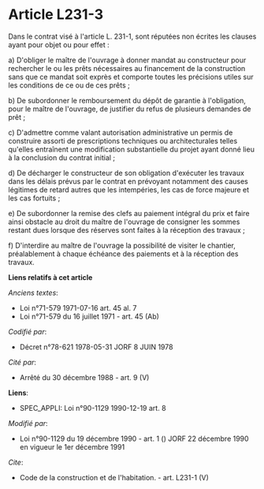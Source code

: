 # Article L231-3

Dans le contrat visé à l'article L. 231-1, sont réputées non écrites les clauses ayant pour objet ou pour effet : 

a) D'obliger le maître de l'ouvrage à donner mandat au constructeur pour rechercher le ou les prêts nécessaires au
financement de la construction sans que ce mandat soit exprès et comporte toutes les précisions utiles sur les conditions de
ce ou de ces prêts ; 

b) De subordonner le remboursement du dépôt de garantie à l'obligation, pour le maître de l'ouvrage, de justifier du refus de
plusieurs demandes de prêt ; 

c) D'admettre comme valant autorisation administrative un permis de construire assorti de prescriptions techniques ou
architecturales telles qu'elles entraînent une modification substantielle du projet ayant donné lieu à la conclusion du
contrat initial ; 

d) De décharger le constructeur de son obligation d'exécuter les travaux dans les délais prévus par le contrat en prévoyant
notamment des causes légitimes de retard autres que les intempéries, les cas de force majeure et les cas fortuits ; 

e) De subordonner la remise des clefs au paiement intégral du prix et faire ainsi obstacle au droit du maître de l'ouvrage de
consigner les sommes restant dues lorsque des réserves sont faites à la réception des travaux ; 

f) D'interdire au maître de l'ouvrage la possibilité de visiter le chantier, préalablement à chaque échéance des paiements et
à la réception des travaux.

**Liens relatifs à cet article**

_Anciens textes_:

  - Loi n°71-579 1971-07-16 art. 45 al. 7
  - Loi n°71-579 du 16 juillet 1971 - art. 45 (Ab)

_Codifié par_:

  - Décret n°78-621 1978-05-31 JORF 8 JUIN 1978

_Cité par_:

  - Arrêté du 30 décembre 1988 - art. 9 (V)

**Liens**:

  - SPEC_APPLI: Loi n°90-1129 1990-12-19 art. 8

_Modifié par_:

  - Loi n°90-1129 du 19 décembre 1990 - art. 1 () JORF 22 décembre 1990 en vigueur le 1er décembre 1991

_Cite_:

  - Code de la construction et de l'habitation. - art. L231-1 (V)
